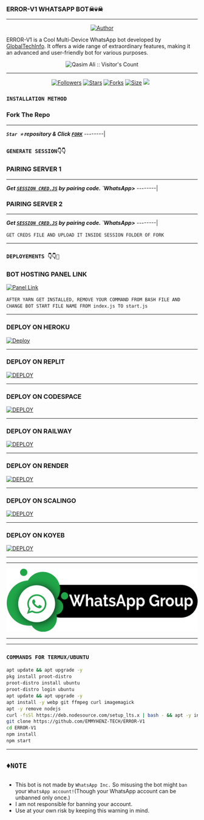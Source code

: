 ### ERROR-V1 WHATSAPP BOT☠💀☠

--------

<p align="center">
<a href="https://github.com/EMMYHENZ-TECH"><img title="Author" src="https://i.ibb.co/mcpbQ9k/cheemspic.jpg?style=for-the-badge&logo=github"></a>

ERROR-V1  is a Cool Multi-Device WhatsApp bot developed by [GlobalTechInfo](https://github.com/EMMYHENZ-TECH). It offers a wide range of extraordinary features, making it an advanced and user-friendly bot for various purposes.

<p align="center"><img src="https://profile-counter.glitch.me/{ERROR-V1}/count.svg" alt="Qasim Ali :: Visitor's Count" /></p>


--------


<p align="center">
<a href="https://github.com/EMMYHENZ-TECH/followers"><img title="Followers" src="https://img.shields.io/github/followers/EMMYHENZ-TECH?color=red&style=flat-square"></a>
<a href="https://github.com/EMMYHENZ-TECH/ERROR-V1/stargazers/"><img title="Stars" src="https://img.shields.io/github/stars/GlobalTechInfo/ERROR-V1?color=blue&style=flat-square"></a>
<a href="https://github.com/EMMYHENZ-TECH/ERROR-V1/network/members"><img title="Forks" src="https://img.shields.io/github/forks/GlobalTechInfo/ERROR-V1?color=red&style=flat-square"></a>
<a href="https://github.com/EMMYHENZ-TECH/ERROR-V1/"><img title="Size" src="https://img.shields.io/github/repo-size/GlobalTechInfo/ERROR-V1?style=flat-square&color=green"></a>
<a href="https://github.com/EMMYHENZ-TECH/ERROR-V1/graphs/commit-activity"><img height="20" src="https://img.shields.io/badge/Maintained%3F-yes-green.svg"></a>&nbsp;&nbsp;
</p>
<p align='center'>
</p>

### `INSTALLATION METHOD`
  
### Fork The Repo

--------
***`Star ⭐` repository & Click [`FORK`](https://github.com/EMMYHENZ-TECH/ERROR-V1)***
--------|

### `GENERATE SESSION👇👇`

### PAIRING SERVER 1
--------
***Get [`SESSION CRED.JS`]()  by pairing code. `WhatsApp>***
--------|

### PAIRING SERVER 2
--------
***Get [`SESSION CRED.JS`](https://replit.com/@emmanuelhensha1/EMMYHENZ-SESSIONS-1#main.sh)  by pairing code. `WhatsApp>***
--------|


`GET CREDS FILE AND UPLOAD IT INSIDE SESSION FOLDER OF FORK`

--------


### `DEPLOYEMENTS 👇👇🥰`


### BOT HOSTING PANEL LINK
<a href='https://bot-hosting.net/?aff=1271741477571006527' target="_blank"><img alt='Panel Link'
src='https://img.shields.io/badge/HOSTING%20PANEL-blue?style=for-the-badge&logo=Cloudflare&logoColor=white'/></a>

`AFTER YARN GET INSTALLED, REMOVE YOUR COMMAND FROM BASH FILE AND CHANGE BOT START FILE NAME FROM index.js TO start.js`

--------


### DEPLOY ON HEROKU 

[![Deploy](https://www.herokucdn.com/deploy/button.svg)](https://heroku.com/deploy?template=https://github.com/EMMYHENZ-TECH/ERROR-V1)

--------

### DEPLOY ON REPLIT

   <a href='https://repl.it/github/GlobalTechInfo/ERROR-V1' target="_blank"><img alt='DEPLOY' src='https://img.shields.io/badge/-REPLIT-orange?style=for-the-badge&logo=replit&logoColor=white'/></a>

--------

### DEPLOY ON CODESPACE

<a href='https://github.com/codespaces/new' target="_blank"><img alt='DEPLOY' src='https://img.shields.io/badge/CODESPACE-h?color=navy&style=for-the-badge&logo=visualstudiocode'/></a></p>

--------

### DEPLOY ON RAILWAY

<a href='https://railway.app/new' target="_blank"><img alt='DEPLOY' src='https://img.shields.io/badge/RAILWAY-h?color=black&style=for-the-badge&logo=railway'/></a></p>

--------


### DEPLOY ON RENDER

<a href='https://dashboard.render.com' target="_blank"><img alt='DEPLOY' src='https://img.shields.io/badge/RENDER-h?color=maroon&style=for-the-badge&logo=render'/></a></p>

--------


### DEPLOY ON SCALINGO

<a href='https://auth.scalingo.com/users/sign_in' target="_blank"><img alt='DEPLOY' src='https://img.shields.io/badge/SCALINGO-h?color=olive&style=for-the-badge&logo=scalingo'/></a></p>

--------


### DEPLOY ON KOYEB

<a href='https://app.koyeb.com/auth/signin' target="_blank"><img alt='DEPLOY' src='https://img.shields.io/badge/-KOYEB-blue?style=for-the-badge&logo=koyeb&logoColor=white'/></a>

--------

--------

[![JOIN WHATSAPP CHANNEL](https://raw.githubusercontent.com/Neeraj-x0/Neeraj-x0/main/photos/suddidina-join-whatsapp.png)](https://whatsapp.com/channel/0029VangYOt96H4JhFarL10C)

-------

--------


### `COMMANDS FOR TERMUX/UBUNTU`
```bash
apt update && apt upgrade -y
pkg install proot-distro
proot-distro install ubuntu
proot-distro login ubuntu
apt update && apt upgrade -y
apt install -y webp git ffmpeg curl imagemagick
apt -y remove nodejs
curl -fsSl https://deb.nodesource.com/setup_lts.x | bash - && apt -y install nodejs
git clone https://github.com/EMMYHENZ-TECH/ERROR-V1
cd ERROR-V1
npm install
npm start
```

--------


## ♦️`NOTE`
   
## 
- This bot is not made by `WhatsApp Inc.` So misusing the bot might `ban` your `WhatsApp account!`(Though your WhatsApp account can be unbanned only once.)
- I am not responsible for banning your account.
- Use at your own risk by keeping this warning in mind.

 <br><br>
